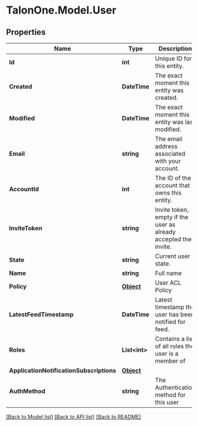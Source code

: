 # TalonOne.Model.User
## Properties

Name | Type | Description | Notes
------------ | ------------- | ------------- | -------------
**Id** | **int** | Unique ID for this entity. | 
**Created** | **DateTime** | The exact moment this entity was created. | 
**Modified** | **DateTime** | The exact moment this entity was last modified. | 
**Email** | **string** | The email address associated with your account. | 
**AccountId** | **int** | The ID of the account that owns this entity. | 
**InviteToken** | **string** | Invite token, empty if the user as already accepted their invite. | 
**State** | **string** | Current user state. | 
**Name** | **string** | Full name | 
**Policy** | [**Object**](.md) | User ACL Policy | 
**LatestFeedTimestamp** | **DateTime** | Latest timestamp the user has been notified for feed. | [optional] 
**Roles** | **List&lt;int&gt;** | Contains a list of all roles the user is a member of | [optional] 
**ApplicationNotificationSubscriptions** | [**Object**](.md) |  | [optional] 
**AuthMethod** | **string** | The Authentication method for this user | [optional] 

[[Back to Model list]](../README.md#documentation-for-models) [[Back to API list]](../README.md#documentation-for-api-endpoints) [[Back to README]](../README.md)


